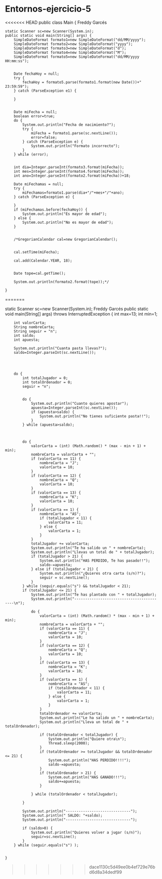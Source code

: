 # Entornos-ejercicio-5
<<<<<<< HEAD
public class Main {
Freddy Garcés

	static Scanner sc=new Scanner(System.in);
	public static void main(String[] args) {
		SimpleDateFormat formato1=new SimpleDateFormat("dd/MM/yyyy");
		SimpleDateFormat formato2=new SimpleDateFormat("yyyy");
		SimpleDateFormat formato3=new SimpleDateFormat("d");
		SimpleDateFormat formato4=new SimpleDateFormat("M");
		SimpleDateFormat formato5=new SimpleDateFormat("dd/MM/yyyy HH:mm:ss");
	
		
		Date fechaHoy = null;
		try {
			fechaHoy = formato5.parse(formato1.format(new Date())+" 23:59:59");
		} catch (ParseException e1) {

		}
		
		
		Date miFecha = null;
		boolean error=true;
		do {
			System.out.println("Fecha de nacimiento?");
			try {
				miFecha = formato1.parse(sc.nextLine());
				error=false;
			} catch (ParseException e) {
				System.out.println("Formato incorrecto");
			} 
		} while (error);
		
		
		int dia=Integer.parseInt(formato3.format(miFecha));
		int mes=Integer.parseInt(formato4.format(miFecha));
		int ano=Integer.parseInt(formato2.format(miFecha))+18;

		Date miFechamas = null;
		try {
			miFechamas=formato1.parse(dia+"/"+mes+"/"+ano);
		} catch (ParseException e) {

		}
		if (miFechamas.before(fechaHoy)) {
			System.out.println("Es mayor de edad");
		} else {
			System.out.println("No es mayor de edad");
		} 

		
		/*GregorianCalendar cal=new GregorianCalendar();
		
		
		cal.setTime(miFecha);
		
		cal.add(Calendar.YEAR, 18);
		
		
		Date tope=cal.getTime();
		
		System.out.println(formato2.format(tope));*/

	}

=======


static Scanner sc=new Scanner(System.in);
Freddy Garcés
    public static void main(String[] args) throws InterruptedException {
        int max=13;
        int min=1;
        
        int valorCarta;
        String nombreCarta;
        String seguir = "n";
        int saldo;
        int apuesta;
        
        System.out.println("Cuanta pasta llevas?");
        saldo=Integer.parseInt(sc.nextLine());
        
        
        
        
        do {
            int totalJugador = 0;
            int totalOrdenador = 0;
            seguir = "n";
            
            
            do {
                System.out.println("Cuanto quieres apostar");
                apuesta=Integer.parseInt(sc.nextLine());
                if (apuesta>saldo) {
                    System.out.println("No tienes suficiente pasta!!");
                }
            } while (apuesta>saldo);
            
            
            
            do {
                valorCarta = (int) (Math.random() * (max - min + 1) + min);
                nombreCarta = valorCarta + "";
                if (valorCarta == 11) {
                    nombreCarta = "J";
                    valorCarta = 10;
                }
                if (valorCarta == 12) {
                    nombreCarta = "Q";
                    valorCarta = 10;
                }
                if (valorCarta == 13) {
                    nombreCarta = "K";
                    valorCarta = 10;
                }
                if (valorCarta == 1) {
                    nombreCarta = "AS";
                    if (totalJugador < 11) {
                        valorCarta = 11;
                    } else {
                        valorCarta = 1;
                    }
                }
                totalJugador += valorCarta;
                System.out.println("Te ha salido un " + nombreCarta);
                System.out.println("Llevas un total de " + totalJugador);
                if (totalJugador > 21) {
                    System.out.println("HAS PERDIDO, Te has pasado!!");
                    saldo-=apuesta;
                } else if (totalJugador < 21) {
                    System.out.println("¿Quieres otra carta (s/n)?");
                    seguir = sc.nextLine();
                }
            } while (seguir.equals("s") && totalJugador < 21);
            if (totalJugador <= 21) {
                System.out.println("Te has plantado con " + totalJugador);
                System.out.println("------------------------------------------\n");

                do {
                    valorCarta = (int) (Math.random() * (max - min + 1) + min);
                    nombreCarta = valorCarta + "";
                    if (valorCarta == 11) {
                        nombreCarta = "J";
                        valorCarta = 10;
                    }
                    if (valorCarta == 12) {
                        nombreCarta = "Q";
                        valorCarta = 10;
                    }
                    if (valorCarta == 13) {
                        nombreCarta = "K";
                        valorCarta = 10;
                    }
                    if (valorCarta == 1) {
                        nombreCarta = "AS";
                        if (totalOrdenador < 11) {
                            valorCarta = 11;
                        } else {
                            valorCarta = 1;
                        }
                    }
                    totalOrdenador += valorCarta;
                    System.out.println("Le ha salido un " + nombreCarta);
                    System.out.println("Lleva un total de " + totalOrdenador);

                    if (totalOrdenador < totalJugador) {
                        System.out.println("Quiere otra\n");
                        Thread.sleep(2000);
                    }
                    if (totalOrdenador >= totalJugador && totalOrdenador <= 21) {
                        System.out.println("HAS PERDIDO!!!!");
                        saldo-=apuesta;
                    }
                    if (totalOrdenador > 21) {
                        System.out.println("HAS GANADO!!!");
                        saldo+=apuesta;
                    }

                } while (totalOrdenador < totalJugador);

            }
            
            System.out.println("------------------------------");
            System.out.println(" SALDO: "+saldo);
            System.out.println("------------------------------");
            
            if (saldo>0) {
                System.out.println("Quieres volver a jugar (s/n)");
                seguir=sc.nextLine();
            }
        } while (seguir.equals("s") );

        
    }
>>>>>>> dace1130c5d49ee0b4ef729e76bd6d8a34dedf99
